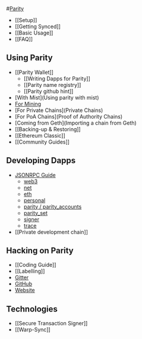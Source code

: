 #[Parity](Home)
- [[Setup]]
- [[Getting Synced]]
- [[Basic Usage]]
- [[FAQ]]

## Using Parity
- [[Parity Wallet]]
  - [[Writing Dapps for Parity]]
  - [[Parity name registry]]
  - [[Parity github hint]]
- [With Mist](Using parity with mist)
- [For Mining](Mining)
- [For Private Chains](Private Chains)
- [For PoA Chains](Proof of Authority Chains)
- [Coming from Geth](Importing a chain from Geth)
- [[Backing-up & Restoring]]
- [[Ethereum Classic]]
- [[Community Guides]]

## Developing Dapps
- [JSONRPC Guide](JSONRPC)
  - [web3](JSONRPC-web3-module)
  - [net](JSONRPC-net-module)
  - [eth](JSONRPC-eth-module)
  - [personal](JSONRPC-personal-module)
  - [parity / parity_accounts](JSONRPC-parity-module)
  - [parity_set](JSONRPC-parity_set-module)
  - [signer](JSONRPC-signer-module)
  - [trace](JSONRPC-trace-module)
- [[Private development chain]]

## Hacking on Parity
- [[Coding Guide]]
- [[Labelling]]
- [Gitter](https://gitter.im/ethcore/parity)
- [GitHub](https://github.com/ethcore/parity)
- [Website](https://parity.io)

## Technologies
- [[Secure Transaction Signer]]
- [[Warp-Sync]]